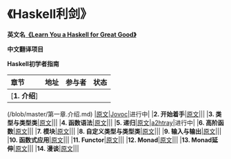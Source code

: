 # 《Haskell利剑》

**英文名[《Learn You a Haskell for Great Good》](http://learnyouahaskell.com)**

**中文翻译项目**

**Haskell初学者指南**

|章节|地址|参与者|状态|
|:---|:---|:---|:---|
|[**1. 介绍**]
(/blob/master/第一章.介绍.md)
|[原文](http://learnyouahaskell.com/introduction)|[Jovoc](https://github.com/Jovoc)|进行中|
|**2. 开始着手**|[原文](http://learnyouahaskell.com/starting-out)|||
|**3. 类型与类型类**|[原文](http://learnyouahaskell.com/types-and-typeclasses)|||
|**4. 函数语法**|[原文](http://learnyouahaskell.com/syntax-in-functions)|||
|**5. 递归**|[原文](http://learnyouahaskell.com/recursion)|[a2htray](https://github.com/a2htray)|进行中|
|**6. 高阶函数**|[原文](http://learnyouahaskell.com/higher-order-functions)|||
|**7. 模块**|[原文](http://learnyouahaskell.com/modules)|||
|**8. 自定义类型与类型类**|[原文](http://learnyouahaskell.com/making-our-own-types-and-typeclasses)|||
|**9. 输入与输出**|[原文](http://learnyouahaskell.com/input-and-output)|||
|**10. 函数式应用**|[原文](http://learnyouahaskell.com/functionally-solving-problems)|||
|**11. Functor**|[原文](http://learnyouahaskell.com/functors-applicative-functors-and-monoids)|||
|**12. Monad**|[原文](http://learnyouahaskell.com/a-fistful-of-monads)|||
|**13. Monad延伸**|[原文](http://learnyouahaskell.com/for-a-few-monads-more)|||
|**14. 漫谈**|[原文](http://learnyouahaskell.com/zippers)|||